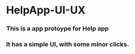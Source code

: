 # HelpApp-UI-UX

### This is a app protoype for Help app 
### It has a simple UI, with some minor clicks.
